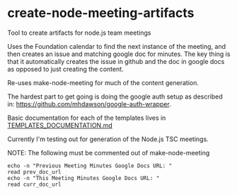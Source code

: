 # create-node-meeting-artifacts
Tool to create artifacts for node.js team meetings

Uses the Foundation calendar to find the next instance of the meeting,
and then creates an issue and matching google doc for minutes. The key
thing is that it automatically creates the issue in github and the doc
in google docs as opposed to just creating the content.

Re-uses make-node-meeting for much of the content generation.

The hardest part to get going is doing the google auth setup
as described in: https://github.com/mhdawson/google-auth-wrapper.

Basic documentation for each of the templates lives in [TEMPLATES_DOCUMENTATION.md](./TEMPLATES_DOCUMENTATION.md)

Currently I'm testing out for generation of the  Node.js TSC meetings.


NOTE: The following must be commented out of make-node-meeting


```
echo -n "Previous Meeting Minutes Google Docs URL: "
read prev_doc_url
echo -n "This Meeting Minutes Google Docs URL: "
read curr_doc_url
```

